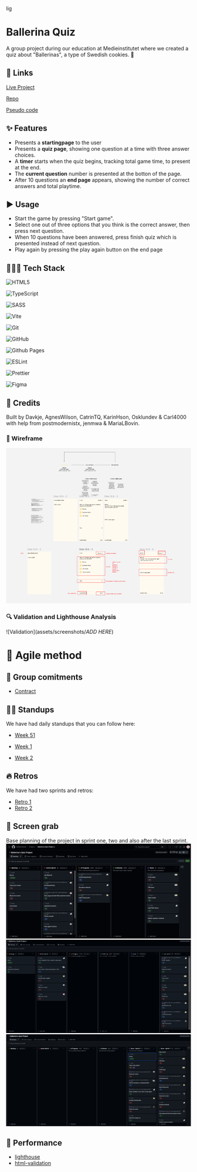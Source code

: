 lig
# Ballerina Quiz

A group project during our education at Medieinstitutet where we created a quiz about "Ballerinas", a type of Swedish cookies. 🍪

## 🔗 Links
[Live Project](https://medieinstitutet.github.io/fed24d-js-intro-inl-2-quiz-ballerinas/)

[Repo](https://github.com/Medieinstitutet/fed24d-js-intro-inl-2-quiz-ballerinas/)

[Pseudo code](pseudokod.md)

## ✨ Features
- Presents a **startingpage** to the user
- Presents a **quiz page**, showing one question at a time with three answer choices. 
- A **timer** starts when the quiz begins, tracking total game time, to present at the end. 
- The **current question** number is presented at the botton of the page. 
- After 10 questions an **end page** appears, showing the number of correct answers and total playtime. 

## ▶️ Usage
- Start the game by pressing "Start game".
- Select one out of three options that you think is the correct answer, then press next question.
- When 10 questions have been answered, press finish quiz which is presented instead of next question.
- Play again by pressing the play again button on the end page

## 👩🏻‍💻 Tech Stack
![HTML5](https://img.shields.io/badge/html5-%23E34F26.svg?style=for-the-badge&logo=html5&logoColor=white)

![TypeScript](https://img.shields.io/badge/typescript-%23007ACC.svg?style=for-the-badge&logo=typescript&logoColor=white)
    
![SASS](https://img.shields.io/badge/SASS-hotpink.svg?style=for-the-badge&logo=SASS&logoColor=white)

![Vite](https://img.shields.io/badge/vite-%23646CFF.svg?style=for-the-badge&logo=vite&logoColor=white) 

![Git](https://img.shields.io/badge/git-%23F05033.svg?style=for-the-badge&logo=git&logoColor=white)

![GitHub](https://img.shields.io/badge/github-%23121011.svg?style=for-the-badge&logo=github&logoColor=white)

![Github Pages](https://img.shields.io/badge/github%20pages-121013?style=for-the-badge&logo=github&logoColor=white)

![ESLint](https://img.shields.io/badge/ESLint-4B3263?style=for-the-badge&logo=eslint&logoColor=white) 

![Prettier](https://img.shields.io/badge/prettier-%23F7B93E.svg?style=for-the-badge&logo=prettier&logoColor=black)

![Figma](https://img.shields.io/badge/figma-%23F24E1E.svg?style=for-the-badge&logo=figma&logoColor=white)

## 👏 Credits
Built by Davkje, AgnesWilson, CatrinTQ, KarinHson, Osklundev & Carl4000 with help from postmodernistx, jenmwa & MariaLBovin.

### 🎨 Wireframe

![Wireframe](assets/screenshots/wireframe.png)

### 🔍 Validation and Lighthouse Analysis

![Validation](assets/screenshots/*ADD HERE*)

# 🎯 Agile method

## 📝 Group comitments 
- [Contract](comitments.md)

## 🙋‍♀️ Standups 
We have had daily standups that you can follow here:

- [Week 51](dailies/v.51.md)

- [Week 1](dailies/v1.md)

- [Week 2](dailies/v2.md)

## 🔥 Retros
We have had two sprints and retros:

- [Retro 1](assets/screenshots/retro-one.png)
- [Retro 2](assets/screenshots/retro-two.png)

## 📸 Screen grab

Base planning of the project in sprint one, two and also after the last sprint. 
![Screenshot of sprint one planning/backlog planning](assets/screenshots/sprint-one-planning.png)
![Screenshot of sprint two planning/backlog planning](assets/screenshots/sprint-two-planning.png)
![Screenshot of plannning/backlog after the second sprint](assets/screenshots/sprint-two-done.png)


## 🚀 Performance

- [lighthouse](assets/screenshots/lighthouse.png)
- [html-validation](assets/screenshots/html-validation.png)
